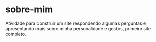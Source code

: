 # sobre-mim
Atividade para construir um site respondendo algumas perguntas e apresentando mais sobre minha personalidade e gostos, primeiro site completo.
